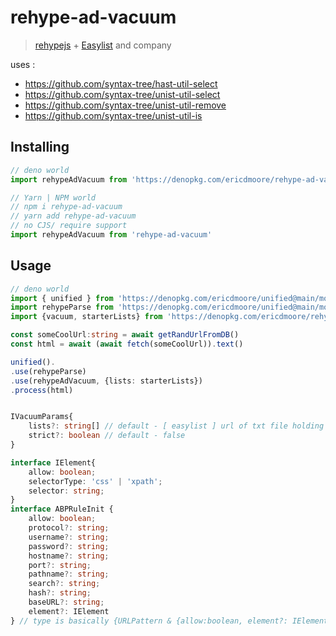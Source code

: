 # rehype-ad-vacuum

>  [rehypejs][rehype] + [Easylist](https://easylist.to/) and company

uses :
- https://github.com/syntax-tree/hast-util-select
- https://github.com/syntax-tree/unist-util-select
- https://github.com/syntax-tree/unist-util-remove
- https://github.com/syntax-tree/unist-util-is

## Installing

```js 
// deno world
import rehypeAdVacuum from 'https://denopkg.com/ericdmoore/rehype-ad-vacuum@main/mod.ts'
```

```js
// Yarn | NPM world
// npm i rehype-ad-vacuum
// yarn add rehype-ad-vacuum
// no CJS/ require support
import rehypeAdVacuum from 'rehype-ad-vacuum'
```

## Usage

```ts 
// deno world
import { unified } from 'https://denopkg.com/ericdmoore/unified@main/mod.ts';
import rehypeParse from 'https://denopkg.com/ericdmoore/unified@main/mod.ts';
import {vacuum, starterLists} from 'https://denopkg.com/ericdmoore/rehype-ad-vacuum@main/mod.ts'

const someCoolUrl:string = await getRandUrlFromDB()
const html = await (await fetch(someCoolUrl)).text()

unified().
.use(rehypeParse)
.use(rehypeAdVacuum, {lists: starterLists})
.process(html)
```

```ts

IVacuumParams{
    lists?: string[] // default - [ easylist ] url of txt file holding parsable filter rules
    strict?: boolean // default - false
}

interface IElement{
    allow: boolean;
    selectorType: 'css' | 'xpath';
    selector: string;
}
interface ABPRuleInit {
    allow: boolean;
    protocol?: string;
    username?: string;
    password?: string;
    hostname?: string;
    port?: string;
    pathname?: string;
    search?: string;
    hash?: string;
    baseURL?: string;
    element?: IElement
} // type is basically {URLPattern & {allow:boolean, element?: IElement}}
```
<!-- Definitions -->
[rehype]: https://github.com/rehypejs/rehype
